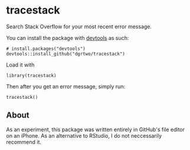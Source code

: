 # tracestack
Search Stack Overflow for your most recent error message.

You can install the package with [devtools](https://github.com/hadley/devtools) as such: 

    # install.packages("devtools")
    devtools::install_github("dgrtwo/tracestack")

Load it with

    library(tracestack)

Then after you get an error message, simply run:

    tracestack()

## About

As an experiment, this package was written entirely in GitHub's file editor on an iPhone. As an alternative to RStudio, I do not neccessarily recommend it.
